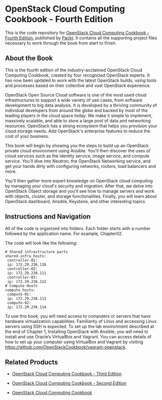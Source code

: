 # OpenStack Cloud Computing Cookbook - Fourth Edition
This is the code repository for [OpenStack Cloud Computing Cookbook - Fourth Edition](https://www.packtpub.com/virtualization-and-cloud/openstack-cloud-computing-cookbook-fourth-edition?utm_source=github&utm_medium=repository&utm_campaign=9781788398763), published by [Packt](https://www.packtpub.com/?utm_source=github). It contains all the supporting project files necessary to work through the book from start to finish.
## About the Book
This is the fourth edition of the industry-acclaimed OpenStack Cloud Computing Cookbook, created by four recognized OpenStack experts. It has now been updated to work with the latest OpenStack builds, using tools and processes based on their collective and vast OpenStack experience.

OpenStack Open Source Cloud software is one of the most used cloud infrastructures to support a wide variety of use cases, from software development to big data analysis. It is developed by a thriving community of individual developers from around the globe and backed by most of the leading players in the cloud space today. We make it simple to implement, massively scalable, and able to store a large pool of data and networking resources. OpenStack has a strong ecosystem that helps you provision your cloud storage needs. Add OpenStack's enterprise features to reduce the cost of your business.

This book will begin by showing you the steps to build up an OpenStack private cloud environment using Ansible. You'll then discover the uses of cloud services such as the identity service, image service, and compute service. You'll dive into Neutron, the OpenStack Networking service, and get your hands dirty with configuring networks, routers, load balancers and more.

You’ll then gather more expert knowledge on OpenStack cloud computing by managing your cloud's security and migration. After that, we delve into OpenStack Object storage and you’ll see how to manage servers and work with objects, cluster, and storage functionalities. Finally, you will learn about OpenStack dashboard, Ansible, Keystone, and other interesting topics.


## Instructions and Navigation
All of the code is organized into folders. Each folder starts with a number followed by the application name. For example, Chapter02.



The code will look like the following:
```
# Shared infrastructure parts
shared-infra_hosts:
 controller-01:
 ip: 172.29.236.110
 controller-02:
 ip: 172.29.236.111
 controller-03:
 ip: 172.29.236.112
# Compute Hosts
compute_hosts:
 compute-01:
 ip: 172.29.236.113
 compute-02:
 ip: 172.29.236.114
```

To use this book, you will need access to computers or servers that have hardware virtualization capabilities. Familiarity of Linux and accessing Linux servers using SSH is expected.
To set up the lab environment described at the end of Chapter 1, Installing OpenStack with Ansible, you will need to install and use Oracle’s VirtualBox and Vagrant. You can access details of how to set up your computer using VirtualBox and Vagrant by visiting 
https://github.com/OpenStackCookbook/vagrant-openstack.

## Related Products
* [OpenStack Cloud Computing Cookbook - Third Edition](https://www.packtpub.com/virtualization-and-cloud/openstack-cloud-computing-cookbook-third-edition?utm_source=github&utm_medium=repository&utm_campaign=9781782174783)

* [OpenStack Cloud Computing Cookbook - Second Edition](https://www.packtpub.com/virtualization-and-cloud/openstack-cloud-computing-cookbook-second-edition?utm_source=github&utm_medium=repository&utm_campaign=9781782167587)

* [OpenStack Cloud Computing Cookbook](https://www.packtpub.com/virtualization-and-cloud/openstack-cloud-computing-cookbook?utm_source=github&utm_medium=repository&utm_campaign=9781849517324)

